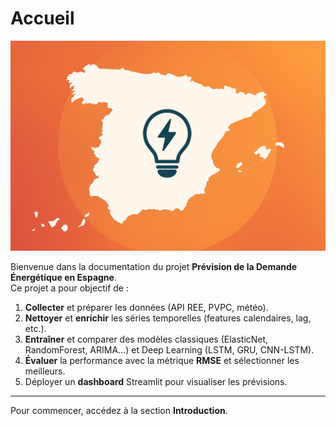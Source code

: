 # Accueil

![Bannière](images/banniere.png)

Bienvenue dans la documentation du projet **Prévision de la Demande Énergétique en Espagne**.  
Ce projet a pour objectif de :

1. **Collecter** et préparer les données (API REE, PVPC, météo).  
2. **Nettoyer** et **enrichir** les séries temporelles (features calendaires, lag, etc.).  
3. **Entraîner** et comparer des modèles classiques (ElasticNet, RandomForest, ARIMA…) et Deep Learning (LSTM, GRU, CNN-LSTM).  
4. **Évaluer** la performance avec la métrique **RMSE** et sélectionner les meilleurs.  
5. Déployer un **dashboard** Streamlit pour visualiser les prévisions.

---

Pour commencer, accédez à la section **Introduction**.
